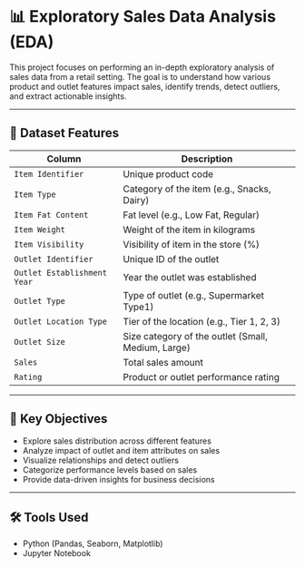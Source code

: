 # 📊 Exploratory Sales Data Analysis (EDA)

This project focuses on performing an in-depth exploratory analysis of sales data from a retail setting. The goal is to understand how various product and outlet features impact sales, identify trends, detect outliers, and extract actionable insights.

---

## 🧩 Dataset Features

| Column                    | Description                                       |
|---------------------------|---------------------------------------------------|
| `Item Identifier`         | Unique product code                              |
| `Item Type`               | Category of the item (e.g., Snacks, Dairy)        |
| `Item Fat Content`        | Fat level (e.g., Low Fat, Regular)               |
| `Item Weight`             | Weight of the item in kilograms                  |
| `Item Visibility`         | Visibility of item in the store (%)              |
| `Outlet Identifier`       | Unique ID of the outlet                          |
| `Outlet Establishment Year` | Year the outlet was established              |
| `Outlet Type`             | Type of outlet (e.g., Supermarket Type1)         |
| `Outlet Location Type`    | Tier of the location (e.g., Tier 1, 2, 3)         |
| `Outlet Size`             | Size category of the outlet (Small, Medium, Large)|
| `Sales`                   | Total sales amount                               |
| `Rating`                  | Product or outlet performance rating             |


---

## 📌 Key Objectives

- Explore sales distribution across different features  
- Analyze impact of outlet and item attributes on sales  
- Visualize relationships and detect outliers  
- Categorize performance levels based on sales  
- Provide data-driven insights for business decisions

---

## 🛠️ Tools Used

- Python (Pandas, Seaborn, Matplotlib)
- Jupyter Notebook


